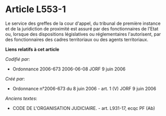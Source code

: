 # Article L553-1

Le service des greffes de la cour d'appel, du tribunal de première instance et de la juridiction de proximité est assuré par
des fonctionnaires de l'Etat ou, lorsque des dispositions législatives ou réglementaires l'autorisent, par des fonctionnaires
des cadres territoriaux ou des agents territoriaux.

**Liens relatifs à cet article**

_Codifié par_:

  - Ordonnance 2006-673 2006-06-08 JORF 9 juin 2006

_Créé par_:

  - Ordonnance n°2006-673 du 8 juin 2006 - art. 1 (V) JORF 9 juin 2006

_Anciens textes_:

  - CODE DE L'ORGANISATION JUDICIAIRE. - art. L931-17, ecqc PF (Ab)
